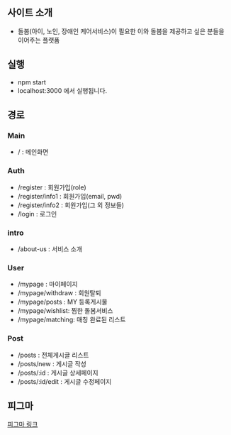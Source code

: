 ## 사이트 소개

- 돌봄(아이, 노인, 장애인 케어서비스)이 필요한 이와 돌봄을 제공하고 싶은 분들을 이어주는 플랫폼

## 실행

- npm start
- localhost:3000 에서 실행됩니다.

## 경로

### Main

- / : 메인화면

### Auth

- /register : 회원가입(role)
- /register/info1 : 회원가입(email, pwd)
- /register/info2 : 회원가입(그 외 정보들)
- /login : 로그인

### intro

- /about-us : 서비스 소개

### User

- /mypage : 마이페이지
- /mypage/withdraw : 회원탈퇴
- /mypage/posts : MY 등록게시물
- /mypage/wishlist: 찜한 돌봄서비스
- /mypage/matching: 매칭 완료된 리스트

### Post

- /posts : 전체게시글 리스트
- /posts/new : 게시글 작성
- /posts/:id : 게시글 상세페이지
- /posts/:id/edit : 게시글 수정페이지

## 피그마

[피그마 링크](https://www.figma.com/file/Yp60grFclpl3YAxRcyCUXE/%EC%97%98%EB%A6%AC%EC%8A%A4-2%EC%B0%A8-%2F-2%ED%8C%80?type=design&node-id=0%3A1&mode=design&t=NhkdZmmKiBYe3Wuf-1)
